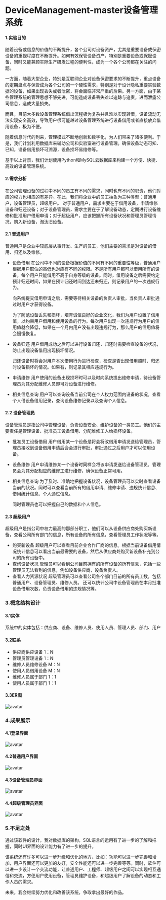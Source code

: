 # DeviceManagement-master设备管理系统

#### 1.实验目的
随着设备或信息的价值的不断提升，各个公司对设备资产，尤其是重要设备或保密设备的重视程度在不断提升。如何有效保管设备资产，特别是重要设备或保密设备，同时又能兼顾实际生产研发过程的便利性，成为一个各个公司都在关注的问题。

一方面，随着大型企业，特别是互联网企业对设备保密要求的不断提升，重点设备的定期盘点与保管成为各个公司的一个硬性需求，特别是对于设计隐私重要实验数据的设备，如果出现丢失或者泄密，将会面临非常严重的后果。另一方面，由于某些管理系统的管理思想不够先进，可能造成设备丢失难以追踪与追责，进而泄露公司信息，造成大量损失。

而且，目前大多数设备管理系统借出流程极为复杂并且难以实现转借，设备流动无法实现安全高效，导致用户很可能越过设备管理系统进行设备借用或者直接放弃借用设备，极为不便。

随着信息时代的到来，管理模式不断地创新和数字化，为人们带来了诸多便利。于是，我们计划利用数据库来辅助公司和实验室进行设备管理。确保设备动态可知、已知，设备借用损坏可溯源，设备损坏易维修等。

基于以上背景，我们计划使用Python和MySQL云数据库来构建一个方便、快捷、高效的设备管理系统。


#### 2.需求分析
在公司管理设备的过程中不同的员工有不同的需求，同时也有不同的职责，他们对应的权力也相应的有差异。在此，我们将企业中的员工抽象为三种类型：普通用户，设备管理员，超级用户。
	对于普通用户，需求主要在于借用设备，申请维修设备和归还设备；对于设备管理员，需求主要在于了解设备动态，定期进行设备维修和批准用户借用申请；对于超级用户，应该把握所有设备状况和管理员管理情况，购入新设备，淘汰旧设备。
#### 2.1  普通用户
普通用户是企业中较底层从事开发、生产的员工，他们主要的需求是对设备的借用、归还以及维修。
- 设备借用
	在公司中不同的设备根据价值的不同有不同的重要性等级，普通用户根据用户职位的高低也对应有不同的权限。不是所有用户都可以借用所有的设备，每个用户只能借用不高于自身等级的设备。同时，借用设备之后需要约定预计归还时间，如果在预计归还时间到达还未归还，则记录用户的一次违规行为。

	向系统提交借用申请之后，需要等待相关设备的负责人审批，当负责人审批通过时用户才获得设备。

	为了防范设备丢失和损坏，培育诚信良好的企业文化，我们为用户设置了信用值，以约束用户借用和使用设备的行为。每次用户出现一次违规行为用户的信用值就会降低，如果在一个月内用户没有出现违规行为，那么用户的信用值将会慢慢恢复。
- 设备归还
	用户借用成功之后可以进行设备归还，归还时需要检查设备的状况，防止出现设备借用出现损坏情况。

	归还设备时将会对用户本次借用行为进行检查，检查是否出现借用超时、归还时设备损坏的情况。如果有，则记录其相应违规行为。
- 申请维修
	用户使用的设备出现损坏时可以及时向系统提出维修申请，待设备管理员为其分配维修人员即可对设备进行维修。

- 相关信息查询
	用户可以查询设备当前公司在个人权力范围内设备的状况，查看个人借设备借用记录，查询设备维修记录以及查询个人信息。
#### 2.2  设备管理员
设备管理员是指公司中管理设备、负责设备安全、维护设备的一类员工。他们的主要责任是管理设备、批准员工设备借用、分配维修工人给损坏设备。
- 批准员工设备借用
	用户借用某一个设备是将会将改借用申请发送给管理员，管理员接收到设备借用申请后会会进行审批，审批通过之后用户才可以使用设备。
- 设备维修
	用户申请维修某一个设备时同样会将该申请发送给设备管理员，管理员会为其分配相应的维修工进行维修，确保设备正常可用。
- 相关信息查询
    为了及时、准确地把握设备状况，设备管理员可以实时查看设备当前的状况。同时可以查看当前所有的借用申请、维修申请、违规统计信息、借用统计信息、个人通过信息。

    同时管理员也可以把握自己的数据和个人信息。
#### 2.3  超级用户
超级用户是指公司中权力最高的那部分职工，他们可以从设备供应商处购买新设备，查看公司所有部门的信息，所有设备的所有信息，查看管理员工作状况等等。
- 购买新设备
超级用户可以查看目前企业合作厂商的信息。根据当前设备借用情况统计信息可以看出当前最需要的设备，然后从供应商处购买新设备补充到公司的所有设备中。
- 查询设备状况
管理员可以看到公司目前拥有的所有设备的所有信息，包括一些管理员无法看到的信息，例如设备供应商，设备负责人。
- 查看人力资源状况
超级管理员可以查看公司各个部门目前的所有员工数，包括普通用户、设备管理员、维修人员。
还可以统计公司中设备管理员在本月批准设备借用次数，负责设备借用的违规情况等。 


### 3.概念结构设计
#### 3.1实体
系统中的实体包括：供应商、设备、维修人员、使用人员、管理人员、部门、用户
#### 3.2联系
- 供应商供应设备         1：N
- 管理员管理设备         1：N
- 维修人员维修设备    	  M：N
- 使用人员借用设备  	  M：N
- 维修人员属于部门  	  1：1
- 使用人员属于部门  	  1：1
#### 3.3ER图
![avatar](/readmepic/er.jpg)

### 4.成果展示
#### 4.1登录界面
![avatar](/readmepic/loginui.png)
#### 4.2普通用户界面
![avatar](/readmepic/commonuser-ui.png)
#### 4.3设备管理员界面
![avatar](/readmepic/manager-ui.png)

#### 4.4超级管理员界面
![avatar](/readmepic/root-ui.png)

### 5.不足之处
通过该软件的设计，我对数据库的架构，SQL语言的运用有了进一步的了解和把握，同时UI界面的设计能力有了进一步的提升。

该系统还有许多可以进一步升级和优化的地方，比如：功能可以进一步完善和增加，用户界面还可以更加的友好，安全性能还可以进一步完善等等。同时，软件可以进一步设计一个交流功能，让普通用户、工程师、超级用户之间可以实现相互通信和交流，方便用户使用设备，管理员维护设备，和超级用户了解设备的动态和工作人员的需求。

未来，我会继续努力优化和改善该系统，争取拿出最好的作品。

